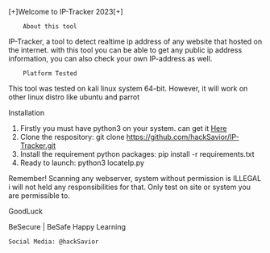 [+]Welcome to IP-Tracker 2023[+]

		About this tool
IP-Tracker, a tool to detect realtime ip address of any website that hosted on the internet.
with this tool you can be able to get any public ip address information,
you can also check your own IP-address as well.

		Platform Tested
This tool was tested on kali linux system 64-bit.
However, it will work on other linux distro like ubuntu and parrot

Installation

1. Firstly you must have python3 on your system.
can get it <a href="https://python.org/downloads" target="_blank"> Here</a>
2. Clone the respository: 
	git clone https://github.com/hackSavior/IP-Tracker.git
3. Install the requirement python packages: 
	pip install -r requirements.txt
4. Ready to launch: 
	python3 locateIp.py

Remember!
Scanning any webserver, system without permission is ILLEGAL i will not held any responsibilities for that.
Only test on site or system you are permissible to.

GoodLuck

BeSecure | BeSafe
Happy Learning

	Social Media: @hackSavior
